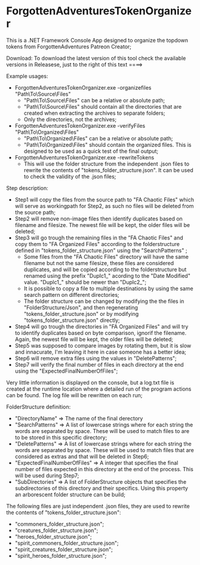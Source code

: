 # ForgottenAdventuresTokenOrganizer
This is a .NET Framework Console App designed to organize the topdown tokens from ForgottenAdventures Patreon Creator;

Download: 
To download the latest version of this tool check the available versions in Releasese, just to the right of this text ====>

Example usages:
- ForgottenAdventuresTokenOrganizer.exe -organizefiles "Path\To\Source\Files"
    + "Path\To\Source\Files" can be a relative or absolute path;
    + "Path\To\Source\Files" should contain all the directories that are created when extracting the archives to separate folders;
    + Only the directories, not the archives;
- ForgottenAdventuresTokenOrganizer.exe -verifyFiles "Path\To\Organized\Files"
    + "Path\To\Organized\Files" can be a relative or absolute path;
    + "Path\To\Organized\Files" should contain the organized files. This is designed to be used as a quick test of the final output;
- ForgottenAdventuresTokenOrganizer.exe -rewriteTokens
    + This will use the folder structure from the independent .json files to rewrite the contents of "tokens_folder_structure.json". It can be used to check the validity of the .json files;

Step description:
- Step1 will copy the files from the source path to "FA Chaotic Files" which will serve as workingpath for Step2, as such no files will be deleted from the source path;
- Step2 will remove non-image files then identify duplicates based on filename and filesize. The newest file will be kept, the older files will be deleted;
- Step3 will go trough the remaining files in the "FA Chaotic Files" and copy them to "FA Organized Files" according to the folderstructure defined in "tokens_folder_structure.json" using the "SearchPatterns" ;
    + Some files from the "FA Chaotic Files" directory will have the same filename but not the same filesize, these files are considered duplicates, and will be copied according to the folderstructure but renamed using the prefix "Duplc1_" acording to the "Date Modified" value. "Duplc1_" should be newer than "Duplc2_";
    + It is possible to copy a file to multiple destinations by using the same search pattern on different directories;
    + The folder structure can be changed by modifying the the files in "FolderStructure/Json", and then regenerating "tokens_folder_structure.json" or by modifying "tokens_folder_structure.json" directly;
- Step4 will go trough the directories in "FA Organized Files" and will try to identify duplicates based on byte comparison, ignorif the filename. Again, the newest file will be kept, the older files will be deleted;
- Step5 was supposed to compare images by rotating them, but it is slow and innacurate, I'm leaving it here in case someone has a better idea;
- Step6 will remove extra files using the values in "DeletePatterns";
- Step7 will verify the final number of files in each directory at the end using the "ExpectedFinalNumberOfFiles";

Very little information is displayed on the console, but a log.txt file is created at the runtime location where a detailed run of the program actions can be found. The log file will be rewritten on each run;

FolderStructure definition:
- "DirectoryName" => The name of the final derectory
- "SearchPatterns" => A list of lowercase strings where for each string the words are separated by space. These will be used to match files to are to be stored in this specific directory;
- "DeletePatterns" => A list of lowercase strings where for each string the words are separated by space. These will be used to match files that are considered as extras and that will be deleted in Step6;
- "ExpectedFinalNumberOfFiles" => A integer that specifies the final number of files expected in this directory at the end of the process. This will be used during Step7;
- "SubDirectories" => A list of FolderStructure objects that specifies the subdirectories of this directory and their specifics. Using this property an arborescent folder structure can be build;

The following files are just independent .json files, they are used to rewrite the contents of "tokens_folder_structure.json":
- "commoners_folder_structure.json";
- "creatures_folder_structure.json";
- "heroes_folder_structure.json";
- "spirit_commoners_folder_structure.json";
- "spirit_creatures_folder_structure.json";
- "spirit_heroes_folder_structure.json";

